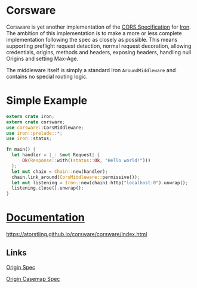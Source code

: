 # Corsware

Corsware is yet another implementation of the [CORS Specification][CORS Spec] for [Iron](Iron). The ambition of this implementation is to make a more or less complete implementation following the spec as closely as possible. This means supporting preflight request detection, normal request decoration, allowing credentials, origins, methods and headers, exposing headers, handling null Origins and setting Max-Age.

The middleware itself is simply a standard Iron `AroundMiddleware` and contains no special routing logic.

# Simple Example
```rust
extern crate iron;
extern crate corsware;
use corsware::CorsMiddleware;
use iron::prelude::*;
use iron::status;

fn main() {
  let handler = |_: &mut Request| {
      Ok(Response::with((status::Ok, "Hello world!")))
  };
  let mut chain = Chain::new(handler);
  chain.link_around(CorsMiddleware::permissive());
  let mut listening = Iron::new(chain).http("localhost:0").unwrap();
  listening.close().unwrap();
}
```
[CORS Spec]: https://www.w3.org/TR/cors/
[Iron]: http://ironframework.io/

# [Documentation](https://atorstling.github.io/corsware/corsware/index.html)
https://atorstling.github.io/corsware/corsware/index.html

## Links
[Origin Spec](https://tools.ietf.org/html/rfc6454)

[Origin Casemap Spec](https://tools.ietf.org/html/rfc4790)
